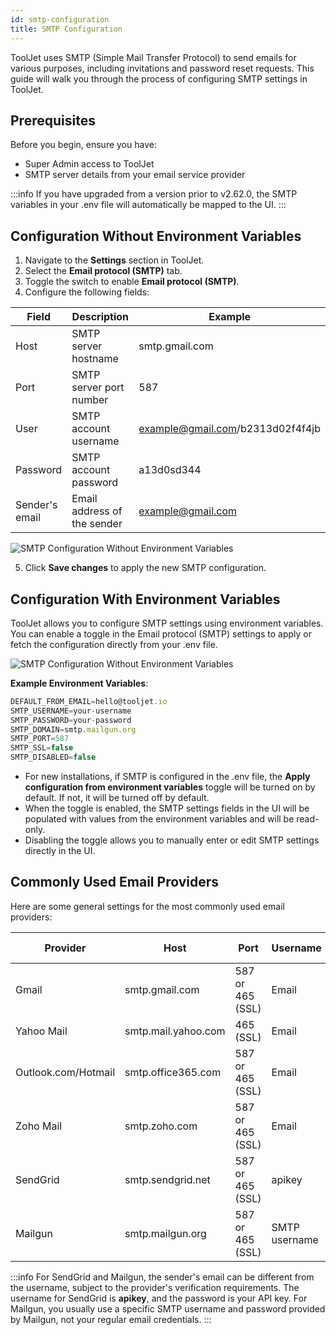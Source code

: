 ```yaml
---
id: smtp-configuration
title: SMTP Configuration
---
```


ToolJet uses SMTP (Simple Mail Transfer Protocol) to send emails for various purposes, including invitations and password reset requests. This guide will walk you through the process of configuring SMTP settings in ToolJet.

## Prerequisites

Before you begin, ensure you have:
- Super Admin access to ToolJet
- SMTP server details from your email service provider

:::info
If you have upgraded from a version prior to v2.62.0, the SMTP variables in your .env file will automatically be mapped to the UI.
:::

## Configuration Without Environment Variables

1. Navigate to the **Settings** section in ToolJet.
2. Select the **Email protocol (SMTP)** tab.
3. Toggle the switch to enable **Email protocol (SMTP)**.
4. Configure the following fields:

| Field         | Description              | Example                           |
|---------------|--------------------------|-----------------------------------|
| Host          | SMTP server hostname     | smtp.gmail.com                    |
| Port          | SMTP server port number  | 587                               |
| User          | SMTP account username    | example@gmail.com/b2313d02f4f4jb  |
| Password      | SMTP account password    | a13d0sd344                        |
| Sender's email| Email address of the sender | example@gmail.com              |

<img className="screenshot-full" src="/img/enterprise/smtp/configuration-v2.png" alt="SMTP     Configuration Without Environment Variables" />

5. Click **Save changes** to apply the new SMTP configuration.

## Configuration With Environment Variables

ToolJet allows you to configure SMTP settings using environment variables. You can enable a toggle in the Email protocol (SMTP) settings to apply or fetch the configuration directly from your .env file.

<img className="screenshot-full" src="/img/enterprise/smtp/configuration-v2-env.png" alt="SMTP Configuration Without Environment Variables" />

**Example Environment Variables**:<br/>

```javascript
DEFAULT_FROM_EMAIL=hello@tooljet.io
SMTP_USERNAME=your-username
SMTP_PASSWORD=your-password
SMTP_DOMAIN=smtp.mailgun.org 
SMTP_PORT=587
SMTP_SSL=false
SMTP_DISABLED=false
```

- For new installations, if SMTP is configured in the .env file, the **Apply configuration from environment variables** toggle will be turned on by default. If not, it will be turned off by default.
- When the toggle is enabled, the SMTP settings fields in the UI will be populated with values from the environment variables and will be read-only.
- Disabling the toggle allows you to manually enter or edit SMTP settings directly in the UI.

## Commonly Used Email Providers

Here are some general settings for the most commonly used email providers:

| Provider           | Host                 | Port             | Username      | Password  | Sender's email |
|--------------------|----------------------|------------------|---------------|-----------|----------------|
| Gmail              | smtp.gmail.com       | 587 or 465 (SSL) | Email         | Password  | Email          |
| Yahoo Mail         | smtp.mail.yahoo.com  | 465 (SSL)        | Email         | Password  | Email          |
| Outlook.com/Hotmail| smtp.office365.com   | 587 or 465 (SSL) | Email         | Password  | Email          |
| Zoho Mail          | smtp.zoho.com        | 587 or 465 (SSL) | Email         | Password  | Email          |
| SendGrid           | smtp.sendgrid.net    | 587 or 465 (SSL) | apikey        | API key   | Email          |
| Mailgun            | smtp.mailgun.org     | 587 or 465 (SSL) | SMTP username | Password  | Email          |

:::info
For SendGrid and Mailgun, the sender's email can be different from the username, subject to the provider's verification requirements. The username for SendGrid is **apikey**, and the password is your API key. For Mailgun, you usually use a specific SMTP username and password provided by Mailgun, not your regular email credentials.
:::